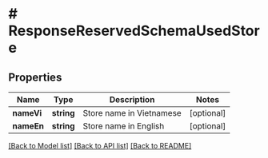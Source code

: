 # # ResponseReservedSchemaUsedStore

## Properties

Name | Type | Description | Notes
------------ | ------------- | ------------- | -------------
**nameVi** | **string** | Store name in Vietnamese | [optional]
**nameEn** | **string** | Store name in English | [optional]

[[Back to Model list]](../../README.md#models) [[Back to API list]](../../README.md#endpoints) [[Back to README]](../../README.md)
